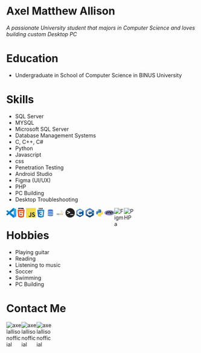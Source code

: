 # Axel Matthew Allison
*A passionate University student that majors in Computer Science and loves building custom Desktop PC*

# Education
* Undergraduate in School of Computer Science in BINUS University

# Skills
* SQL Server
* MYSQL
* Microsoft SQL Server
* Database Management Systems
* C, C++, C#
* Python
* Javascript
* css
* Penetration Testing
* Android Studio
* Figma (UI/UX)
* PHP
* PC Building
* Desktop Troubleshooting

<img align="left" alt="Visual Studio Code" width="26px" src="https://raw.githubusercontent.com/github/explore/80688e429a7d4ef2fca1e82350fe8e3517d3494d/topics/visual-studio-code/visual-studio-code.png" />
<img align="left" alt="HTML5" width="26px" src="https://raw.githubusercontent.com/github/explore/80688e429a7d4ef2fca1e82350fe8e3517d3494d/topics/html/html.png" />
<img align="left" alt="Javascript" width="26px" src="https://raw.githubusercontent.com/github/explore/80688e429a7d4ef2fca1e82350fe8e3517d3494d/topics/javascript/javascript.png" />
<img align="left" alt="CSS" width="26px" src="https://raw.githubusercontent.com/github/explore/80688e429a7d4ef2fca1e82350fe8e3517d3494d/topics/css/css.png" />
<img align="left" alt="SQL" width="26px" src="https://raw.githubusercontent.com/github/explore/80688e429a7d4ef2fca1e82350fe8e3517d3494d/topics/sql/sql.png" />
<img align="left" alt="MYSQL" width="26px" src="https://raw.githubusercontent.com/github/explore/80688e429a7d4ef2fca1e82350fe8e3517d3494d/topics/mysql/mysql.png" />
<img align="left" alt="Terminal" width="26px" src="https://raw.githubusercontent.com/github/explore/80688e429a7d4ef2fca1e82350fe8e3517d3494d/topics/terminal/terminal.png" />
<img align="left" alt="C" width="26px" src="https://raw.githubusercontent.com/github/explore/80688e429a7d4ef2fca1e82350fe8e3517d3494d/topics/c/c.png" />
<img align="left" alt="C++" width="26px" src="https://raw.githubusercontent.com/github/explore/80688e429a7d4ef2fca1e82350fe8e3517d3494d/topics/cpp/cpp.png" />
<img align="left" alt="Python" width="26px" src="https://raw.githubusercontent.com/github/explore/80688e429a7d4ef2fca1e82350fe8e3517d3494d/topics/python/python.png" />
<img align="left" alt="PHP" width="26px" src="https://raw.githubusercontent.com/github/explore/80688e429a7d4ef2fca1e82350fe8e3517d3494d/topics/php/php.png" />
<img align="left" alt="Figma" width="26px" src="https://cdn.icon-icons.com/icons2/2429/PNG/512/figma_logo_icon_147289.png" />
<img align="left" alt="PHP" width="26px" src="https://e7.pngegg.com/pngimages/1/866/png-clipart-microsoft-sql-server-sql-server-management-studio-computer-servers-microsoft-angle-text.png" />

<br />

# Hobbies
* Playing guitar
* Reading
* Listening to music
* Soccer
* Swimming
* PC Building

# Contact Me
[<img align="left" alt="axelallisonofficial" width="40px" src="https://cdn.jsdelivr.net/npm/simple-icons@v3/icons/linkedin.svg" />][linkedin]
[<img align="left" alt="axelallisonofficial" width="40px" src="https://cdn.jsdelivr.net/npm/simple-icons@v3/icons/facebook.svg" />][facebook]
[<img align="left" alt="axelallisonofficial" width="40px" src="https://cdn.jsdelivr.net/npm/simple-icons@v3/icons/instagram.svg" />][instagram]
  
  
  
  
[linkedin]: https://www.linkedin.com/in/axel-allison/
[facebook]: https://www.facebook.com/profile.php?id=100004519636875
[instagram]: https://www.instagram.com/kaito9466/

